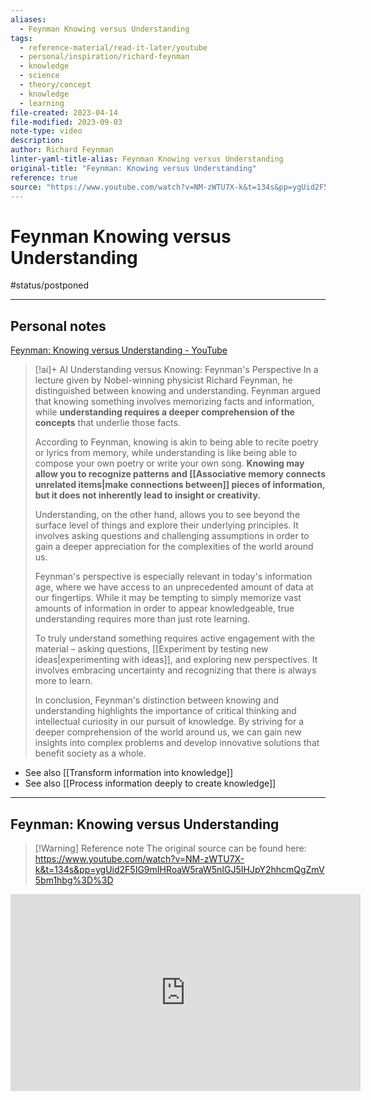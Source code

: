 ```yaml
---
aliases:
  - Feynman Knowing versus Understanding
tags:
  - reference-material/read-it-later/youtube
  - personal/inspiration/richard-feynman
  - knowledge
  - science
  - theory/concept
  - knowledge
  - learning
file-created: 2023-04-14
file-modified: 2023-09-03
note-type: video
description: 
author: Richard Feynman
linter-yaml-title-alias: Feynman Knowing versus Understanding
original-title: "Feynman: Knowing versus Understanding"
reference: true
source: "https://www.youtube.com/watch?v=NM-zWTU7X-k&t=134s&pp=ygUid2F5IG9mIHRoaW5raW5nIGJ5IHJpY2hhcmQgZmV5bm1hbg%3D%3D"
---
```


# Feynman Knowing versus Understanding

#status/postponed

---

## Personal notes

[Feynman: Knowing versus Understanding - YouTube](https://www.youtube.com/watch?v=NM-zWTU7X-k&t=134s&pp=ygUid2F5IG9mIHRoaW5raW5nIGJ5IHJpY2hhcmQgZmV5bm1hbg%3D%3D)
> [!ai]+ AI Understanding versus Knowing: Feynman's Perspective
> In a lecture given by Nobel-winning physicist Richard Feynman, he distinguished between knowing and understanding. Feynman argued that knowing something involves memorizing facts and information, while **understanding requires a deeper comprehension of the concepts** that underlie those facts.
>
> According to Feynman, knowing is akin to being able to recite poetry or lyrics from memory, while understanding is like being able to compose your own poetry or write your own song. **Knowing may allow you to recognize patterns and [[Associative memory connects unrelated items|make connections between]] pieces of information, but it does not inherently lead to insight or creativity.**
>
> Understanding, on the other hand, allows you to see beyond the surface level of things and explore their underlying principles. It involves asking questions and challenging assumptions in order to gain a deeper appreciation for the complexities of the world around us.
>
> Feynman's perspective is especially relevant in today's information age, where we have access to an unprecedented amount of data at our fingertips. While it may be tempting to simply memorize vast amounts of information in order to appear knowledgeable, true understanding requires more than just rote learning.
>
> To truly understand something requires active engagement with the material – asking questions, [[Experiment by testing new ideas|experimenting with ideas]], and exploring new perspectives. It involves embracing uncertainty and recognizing that there is always more to learn.
>
> In conclusion, Feynman's distinction between knowing and understanding highlights the importance of critical thinking and intellectual curiosity in our pursuit of knowledge. By striving for a deeper comprehension of the world around us, we can gain new insights into complex problems and develop innovative solutions that benefit society as a whole.

- See also [[Transform information into knowledge]]
- See also [[Process information deeply to create knowledge]]

---

## Feynman: Knowing versus Understanding

> [!Warning] Reference note
> The original source can be found here: https://www.youtube.com/watch?v=NM-zWTU7X-k&t=134s&pp=ygUid2F5IG9mIHRoaW5raW5nIGJ5IHJpY2hhcmQgZmV5bm1hbg%3D%3D

<iframe width="560" height="315" src="https://www.youtube.com/embed/NM-zWTU7X-k" title="YouTube video player" frameborder="0" allow="accelerometer; autoplay; clipboard-write; encrypted-media; gyroscope; picture-in-picture" allowfullscreen></iframe>
